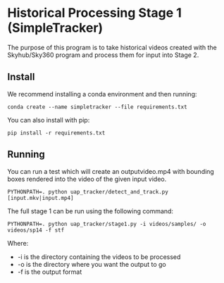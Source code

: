 # Historical Processing Stage 1 (SimpleTracker)

The purpose of this program is to take historical videos created with the Skyhub/Sky360 program and process them for input into Stage 2.

## Install

We recommend installing a conda environment and then running:

```conda create --name simpletracker --file requirements.txt```

You can also install with pip:

```pip install -r requirements.txt```

## Running

You can run a test which will create an outputvideo.mp4 with bounding boxes rendered into the video of the given input video.

```PYTHONPATH=. python uap_tracker/detect_and_track.py [input.mkv|input.mp4]```

The full stage 1 can be run using the following command:

```PYTHONPATH=. python uap_tracker/stage1.py -i videos/samples/ -o videos/sp14 -f stf```

Where:

* -i is the directory containing the videos to be processed
* -o is the directory where you want the output to go
* -f is the output format

